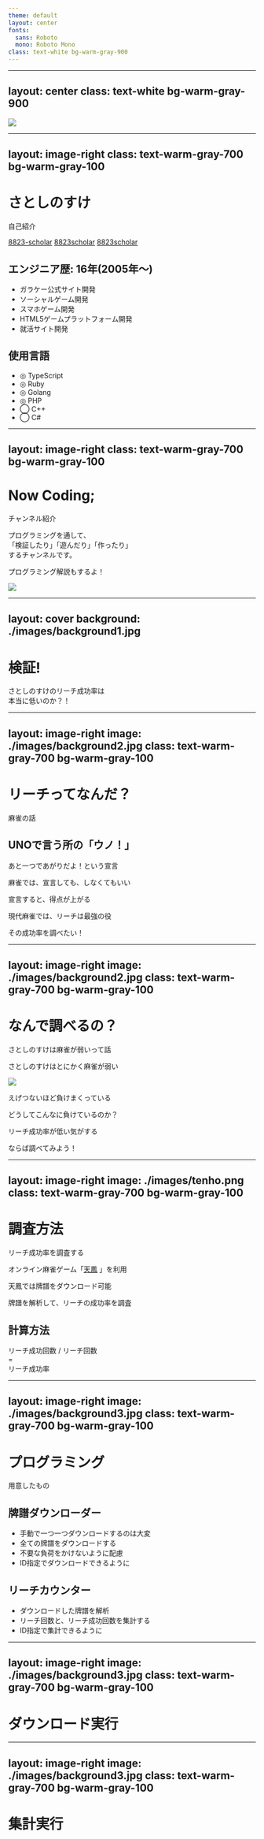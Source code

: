 ```yaml
---
theme: default
layout: center
fonts:
  sans: Roboto
  mono: Roboto Mono
class: text-white bg-warm-gray-900
---
```


<style>
  .slidev-layout {
    h2 {
      font-size: 1.3rem !important;
      font-weight: 500;
      margin-bottom: 10px;
    }
  }
</style>

---
layout: center
class: text-white bg-warm-gray-900
---

<img src="images/logo_with_name_w.svg" class="w-50" />

---
layout: image-right
class: text-warm-gray-700 bg-warm-gray-100
---

<style>
.slidev-page-3 {
  h1 {
    display: flex;
    align-items: center;
  }

  h2 {
    font-weight: bold;
    margin-top: 10px !important;
    font-size: 1rem !important;
  }

  .me {
    width: 40px;
    height: 40px;
    display: inline-block;
    border-radius: 50%;
    background-image: url(images/me.jpg);
    background-repeat: no-repeat;
    background-size: 60px;
    background-position: center center;
    margin-right: 5px;
  }

  .sns {
    font-size: 0.8rem;
    margin-right: 5px;

    a {
      @apply text-warm-gray-500;
      margin-right: 15px;
    }
  }

  ul {
    font-size: 0.9rem;
    margin-bottom: 10px !important;
  }
}
</style>

# <div class="me" /> さとしのすけ

自己紹介

<div class="sns">

<uil-github class="inline-block text-warm-gray-500" /> [8823-scholar](https://twitter.com/8823scholar)
<uil-twitter class="inline-block text-warm-gray-500" /> [8823scholar](https://github.com/8823-scholar)
<uil-instagram class="inline-block text-warm-gray-500" /> [8823scholar](https://www.instagram.com/8823scholar/)

</div>

## エンジニア歴: 16年(2005年〜)

* ガラケー公式サイト開発
* ソーシャルゲーム開発
* スマホゲーム開発
* HTML5ゲームプラットフォーム開発
* 就活サイト開発

## 使用言語

* ◎ TypeScript
* ◎ Ruby
* ◎ Golang
* ◎ PHP
* ◯  C++
* ◯  C#

<!--
aaaaa
-->

---
layout: image-right
class: text-warm-gray-700 bg-warm-gray-100
---

# <uil-youtube class="inline-block align-bottom" /> Now Coding;

チャンネル紹介

プログラミングを通して、  
「検証したり」「遊んだり」「作ったり」  
するチャンネルです。

プログラミング解説もするよ！

<div class="text-center mt-15">
  <img src="images/logo.svg" class="w-50 inline-block" />
</div>

---
layout: cover
background: ./images/background1.jpg
---

<h1 class="text-center">
  <uim-check-circle class="inline-block align-bottom text-warm-gray-50" />
  検証!
</h1>

<div class="text-center text-5xl p-5 leading-normal">
  さとしのすけのリーチ成功率は<br />本当に低いのか？！
</div>

---
layout: image-right
image: ./images/background2.jpg
class: text-warm-gray-700 bg-warm-gray-100
---

# <uil-question-circle class="inline-block align-bottom" /> リーチってなんだ？

麻雀の話

## UNOで言う所の「ウノ！」

<uil-check-circle class="inline-block align-middle text-warm-gray-500" /> あと一つであがりだよ！という宣言

<p v-click>
  <uil-check-circle class="inline-block align-middle text-warm-gray-500" /> 麻雀では、宣言しても、しなくてもいい
</p>

<p v-click>
  <uil-check-circle class="inline-block align-middle text-warm-gray-500" /> 宣言すると、得点が上がる
</p>

<p v-click>
  <uil-check-circle class="inline-block align-middle text-warm-gray-500" /> 現代麻雀では、リーチは最強の役
</p>

<p v-click>
  <uil-check-circle class="inline-block align-middle text-warm-gray-500" /> その成功率を調べたい！
</p>

---
layout: image-right
image: ./images/background2.jpg
class: text-warm-gray-700 bg-warm-gray-100
---

# <uil-question-circle class="inline-block align-bottom" /> なんで調べるの？

さとしのすけは麻雀が弱いって話

<uil-check-circle class="inline-block align-middle text-warm-gray-500" /> さとしのすけはとにかく麻雀が弱い

<div v-click class="">
  <img src="images/ranking.png" class="w-70 fixed top-10 right-25" />
</div>

<p v-click>
  <uil-check-circle class="inline-block align-middle text-warm-gray-500" /> えげつないほど負けまくっている
</p>

<p v-click>
  <uil-question-circle class="inline-block align-middle text-warm-gray-500" /> どうしてこんなに負けているのか？
</p>

<p v-click>
  <uil-exclamation-circle class="inline-block align-middle text-warm-gray-500" /> リーチ成功率が低い気がする
</p>

<p v-click>
  <uil-check-circle class="inline-block align-middle text-warm-gray-500" /> ならば調べてみよう！
</p>

---
layout: image-right
image: ./images/tenho.png
class: text-warm-gray-700 bg-warm-gray-100
---

# <uil-search class="inline-block align-bottom" /> 調査方法

リーチ成功率を調査する

<uil-check-circle class="inline-block align-middle text-warm-gray-500" /> オンライン麻雀ゲーム「[天鳳](https://tenhou.net/) 」を利用

<p v-click>
  <uil-check-circle class="inline-block align-middle text-warm-gray-500" /> 天鳳では牌譜をダウンロード可能
</p>

<p v-click>
  <uil-check-circle class="inline-block align-middle text-warm-gray-500" /> 牌譜を解析して、リーチの成功率を調査
</p>

<div class="mt-10" v-click>
  <h2><uil-calculator class="inline-block" /> 計算方法</h2>

  <div class="text-2xl font-bold text-center">
    リーチ成功回数 / リーチ回数<br />
    <span class="write-vertical-right">=</span><br />
    リーチ成功率
  </div>
</div>

---
layout: image-right
image: ./images/background3.jpg
class: text-warm-gray-700 bg-warm-gray-100
---

# <uil-laptop class="inline-block align-bottom" /> プログラミング

用意したもの

<div>
  <h2><uil-file-alt class="inline-block" /> 牌譜ダウンローダー</h2>

  * 手動で一つ一つダウンロードするのは大変
  * 全ての牌譜をダウンロードする
  * 不要な負荷をかけないように配慮
  * ID指定でダウンロードできるように
</div>

<div class="mt-10" v-click>
  <h2><uil-file-alt class="inline-block" /> リーチカウンター</h2>

  * ダウンロードした牌譜を解析
  * リーチ回数と、リーチ成功回数を集計する
  * ID指定で集計できるように
</div>

---
layout: image-right
image: ./images/background3.jpg
class: text-warm-gray-700 bg-warm-gray-100
---

# <uil-laptop class="inline-block align-bottom" /> ダウンロード実行

---
layout: image-right
image: ./images/background3.jpg
class: text-warm-gray-700 bg-warm-gray-100
---

# <uil-laptop class="inline-block align-bottom" /> 集計実行
